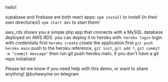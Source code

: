 hello!

supabase and firebase are both react apps:
`npm install` to install (in their own directories!)
`npm start dev` to start them!


aws_rds shows you a simple php app that connects with a MySQL database deployed on AWS RDS.
you can deploy it to heroku with:
`heroku login` login with credentials first
`heroku create` create the application first
`git push heroku main` push to the heroku reference, `git init`, `git add *`, `git commit -m "commit message"` then run git push heroku main, if you don't have a git repo initialized

Please let me know if you need help with this demo, or want to share anything!
@bchewyme on telegram